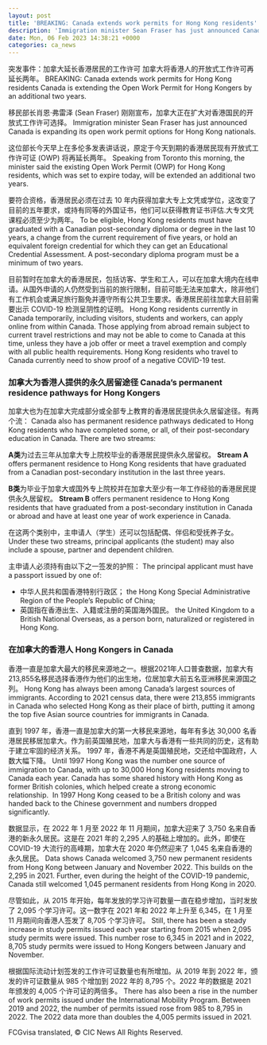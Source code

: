 ```yaml
---
layout: post
title: 'BREAKING: Canada extends work permits for Hong Kong residents'
description: 'Immigration minister Sean Fraser has just announced Canada is expanding its open work permit options for Hong Kong nationals. Speaking from Toronto this morning, the minister said the existing Open Work Permit (OWP) for Hong Kong residents, which was set to expire today, will be extended an additional two years. To be eligible, Hong Kong […]'
date: Mon, 06 Feb 2023 14:38:21 +0000
categories: ca_news
---
```


突发事件：加拿大延长香港居民的工作许可 加拿大将香港人的开放式工作许可再延长两年。	BREAKING: Canada extends work permits for Hong Kong residents Canada is extending the Open Work Permit for Hong Kongers by an additional two years.
	
移民部长肖恩·弗雷泽 (Sean Fraser) 刚刚宣布，加拿大正在扩大对香港国民的开放式工作许可选择。	Immigration minister Sean Fraser has just announced Canada is expanding its open work permit options for Hong Kong nationals.
	
这位部长今天早上在多伦多发表讲话说，原定于今天到期的香港居民现有开放式工作许可证 (OWP) 将再延长两年。	Speaking from Toronto this morning, the minister said the existing Open Work Permit (OWP) for Hong Kong residents, which was set to expire today, will be extended an additional two years.
	
要符合资格，香港居民必须在过去 10 年内获得加拿大专上文凭或学位，这改变了目前的五年要求，或持有同等的外国证书，他们可以获得教育证书评估.大专文凭课程必须至少为两年。	To be eligible, Hong Kong residents must have graduated with a Canadian post-secondary diploma or degree in the last 10 years, a change from the current requirement of five years, or hold an equivalent foreign credential for which they can get an Educational Credential Assessment. A post-secondary diploma program must be a minimum of two years.
	
目前暂时在加拿大的香港居民，包括访客、学生和工人，可以在加拿大境内在线申请。从国外申请的人仍然受到当前的旅行限制，目前可能无法来加拿大，除非他们有工作机会或满足旅行豁免并遵守所有公共卫生要求。香港居民前往加拿大目前需要出示 COVID-19 检测呈阴性的证明。	Hong Kong residents currently in Canada temporarily, including visitors, students and workers, can apply online from within Canada. Those applying from abroad remain subject to current travel restrictions and may not be able to come to Canada at this time, unless they have a job offer or meet a travel exemption and comply with all public health requirements. Hong Kong residents who travel to Canada currently need to show proof of a negative COVID-19 test.
	
### 加拿大为香港人提供的永久居留途径	Canada’s permanent residence pathways for Hong Kongers
	
加拿大也为在加拿大完成部分或全部专上教育的香港居民提供永久居留途径。有两个流：	Canada also has permanent residence pathways dedicated to Hong Kong residents who have completed some, or all, of their post-secondary education in Canada. There are two streams:
	
**A类**为过去三年从加拿大专上院校毕业的香港居民提供永久居留权。	**Stream A** offers permanent residence to Hong Kong residents that have graduated from a Canadian post-secondary institution in the last three years.
	
**B类**为毕业于加拿大或国外专上院校并在加拿大至少有一年工作经验的香港居民提供永久居留权。	**Stream B** offers permanent residence to Hong Kong residents that have graduated from a post-secondary institution in Canada or abroad and have at least one year of work experience in Canada.
	
在这两个类别中，主申请人（学生）还可以包括配偶、伴侣和受抚养子女。	Under these two streams, principal applicants (the student) may also include a spouse, partner and dependent children.
	
主申请人必须持有由以下之一签发的护照：	The principal applicant must have a passport issued by one of:
	
* 中华人民共和国香港特别行政区；	  the Hong Kong Special Administrative Region of the People’s Republic of China;
* 英国指在香港出生、入籍或注册的英国海外国民。	  the United Kingdom to a British National Overseas, as a person born, naturalized or registered in Hong Kong.
	
### **在加拿大的香港人**	**Hong Kongers in Canada**
	
香港一直是加拿大最大的移民来源地之一。根据2021年人口普查数据，加拿大有213,855名移民选择香港作为他们的出生地，位居加拿大前五名亚洲移民来源国之列。	Hong Kong has always been among Canada’s largest sources of immigrants. According to 2021 census data, there were 213,855 immigrants in Canada who selected Hong Kong as their place of birth, putting it among the top five Asian source countries for immigrants in Canada.
	
直到 1997 年，香港一直是加拿大的第一大移民来源地，每年有多达 30,000 名香港居民移居加拿大。作为前英国殖民地，加拿大与香港有一些共同的历史，这有助于建立牢固的经济关系。 1997 年，香港不再是英国殖民地，交还给中国政府，人数大幅下降。	Until 1997 Hong Kong was the number one source of immigration to Canada, with up to 30,000 Hong Kong residents moving to Canada each year. Canada has some shared history with Hong Kong as former British colonies, which helped create a strong economic relationship.  In 1997 Hong Kong ceased to be a British colony and was handed back to the Chinese government and numbers dropped significantly.
	
数据显示，在 2022 年 1 月至 2022 年 11 月期间，加拿大迎来了 3,750 名来自香港的新永久居民。这是在 2021 年的 2,295 人的基础上增加的。此外，即使在 COVID-19 大流行的高峰期，加拿大在 2020 年仍然迎来了 1,045 名来自香港的永久居民。	Data shows Canada welcomed 3,750 new permanent residents from Hong Kong between January and November 2022. This builds on the 2,295 in 2021. Further, even during the height of the COVID-19 pandemic, Canada still welcomed 1,045 permanent residents from Hong Kong in 2020.
	
尽管如此，从 2015 年开始，每年发放的学习许可数量一直在稳步增加，当时发放了 2,095 个学习许可。这一数字在 2021 年和 2022 年上升至 6,345，在 1 月至 11 月期间向香港人签发了 8,705 个学习许可。	Still, there has been a steady increase in study permits issued each year starting from 2015 when 2,095 study permits were issued. This number rose to 6,345 in 2021 and in 2022, 8,705 study permits were issued to Hong Kongers between January and November.
	
根据国际流动计划签发的工作许可证数量也有所增加。从 2019 年到 2022 年，颁发的许可证数量从 985 个增加到 2022 年的 8,795 个。2022 年的数据是 2021 年颁发的 4,005 个许可证的两倍多。	There has also been a rise in the number of work permits issued under the International Mobility Program. Between 2019 and 2022, the number of permits issued rose from 985 to 8,795 in 2022. The 2022 data more than doubles the 4,005 permits issued in 2021.

FCGvisa translated, © CIC News All Rights Reserved.
